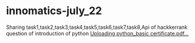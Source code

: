 # innomatics-july_22
Sharing task1,task2,task3,task4,task5,task6,task7,task8,Api of hackkerrank question of introduction of python
[Uploading python_basic certificate.pdf…]()
